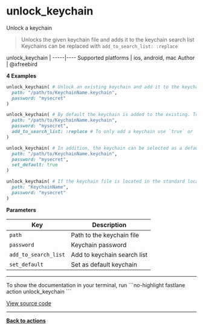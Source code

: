 # unlock_keychain


Unlock a keychain




> Unlocks the given keychain file and adds it to the keychain search list
Keychains can be replaced with `add_to_search_list: :replace`


unlock_keychain |
-----|----
Supported platforms | ios, android, mac
Author | @xfreebird



**4 Examples**

```ruby
unlock_keychain( # Unlock an existing keychain and add it to the keychain search list
  path: "/path/to/KeychainName.keychain",
  password: "mysecret"
)
```

```ruby
unlock_keychain( # By default the keychain is added to the existing. To replace them with the selected keychain you may use `:replace`
  path: "/path/to/KeychainName.keychain",
  password: "mysecret",
  add_to_search_list: :replace # To only add a keychain use `true` or `:add`.
)
```

```ruby
unlock_keychain( # In addition, the keychain can be selected as a default keychain
  path: "/path/to/KeychainName.keychain",
  password: "mysecret",
  set_default: true
)
```

```ruby
unlock_keychain( # If the keychain file is located in the standard location `~/Library/Keychains`, then it is sufficient to provide the keychain file name, or file name with its suffix.
  path: "KeychainName",
  password: "mysecret"
)
```





**Parameters**

Key | Description
----|------------
  `path` | Path to the keychain file
  `password` | Keychain password
  `add_to_search_list` | Add to keychain search list
  `set_default` | Set as default keychain




<hr />
To show the documentation in your terminal, run
```no-highlight
fastlane action unlock_keychain
```

<a href="https://github.com/fastlane/fastlane/blob/master/fastlane/lib/fastlane/actions/unlock_keychain.rb" target="_blank">View source code</a>

<hr />

<a href="/actions"><b>Back to actions</b></a>
